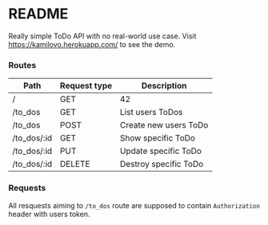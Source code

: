 # README

Really simple ToDo API with no real-world use case. Visit https://kamilovo.herokuapp.com/ to see the demo.

### Routes

| Path  | Request type | Description |
| ------------- | ------------- | ------------- | 
| /  | GET  | 42 |
| /to_dos| GET  | List users ToDos  |
| /to_dos| POST  | Create new users ToDo  |
| /to_dos/:id| GET  | Show specific ToDo  |
| /to_dos/:id| PUT  | Update specific ToDo  |
| /to_dos/:id| DELETE  | Destroy specific ToDo  |

### Requests
All resquests aiming to `/to_dos` route are supposed to contain `Authorization` header with users token.